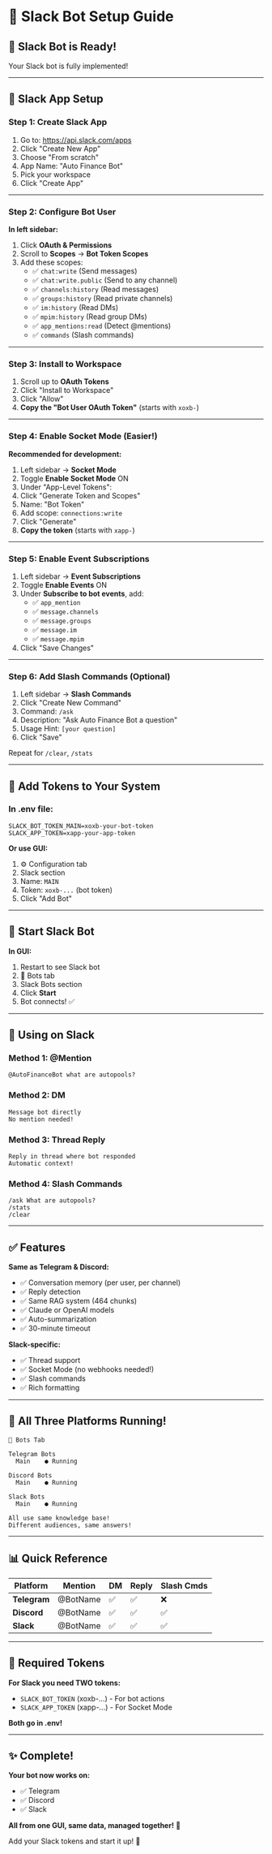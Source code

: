 # 💼 Slack Bot Setup Guide

## 🎉 Slack Bot is Ready!

Your Slack bot is fully implemented!

---

## 🔧 Slack App Setup

### **Step 1: Create Slack App**

1. Go to: https://api.slack.com/apps
2. Click "Create New App"
3. Choose "From scratch"
4. App Name: "Auto Finance Bot"
5. Pick your workspace
6. Click "Create App"

---

### **Step 2: Configure Bot User**

**In left sidebar:**

1. Click **OAuth & Permissions**
2. Scroll to **Scopes** → **Bot Token Scopes**
3. Add these scopes:
   - ✅ `chat:write` (Send messages)
   - ✅ `chat:write.public` (Send to any channel)
   - ✅ `channels:history` (Read messages)
   - ✅ `groups:history` (Read private channels)
   - ✅ `im:history` (Read DMs)
   - ✅ `mpim:history` (Read group DMs)
   - ✅ `app_mentions:read` (Detect @mentions)
   - ✅ `commands` (Slash commands)

---

### **Step 3: Install to Workspace**

1. Scroll up to **OAuth Tokens**
2. Click "Install to Workspace"
3. Click "Allow"
4. **Copy the "Bot User OAuth Token"** (starts with `xoxb-`)

---

### **Step 4: Enable Socket Mode (Easier!)**

**Recommended for development:**

1. Left sidebar → **Socket Mode**
2. Toggle **Enable Socket Mode** ON
3. Under "App-Level Tokens":
4. Click "Generate Token and Scopes"
5. Name: "Bot Token"
6. Add scope: `connections:write`
7. Click "Generate"
8. **Copy the token** (starts with `xapp-`)

---

### **Step 5: Enable Event Subscriptions**

1. Left sidebar → **Event Subscriptions**
2. Toggle **Enable Events** ON
3. Under **Subscribe to bot events**, add:
   - ✅ `app_mention`
   - ✅ `message.channels`
   - ✅ `message.groups`
   - ✅ `message.im`
   - ✅ `message.mpim`
4. Click "Save Changes"

---

### **Step 6: Add Slash Commands** (Optional)

1. Left sidebar → **Slash Commands**
2. Click "Create New Command"
3. Command: `/ask`
4. Description: "Ask Auto Finance Bot a question"
5. Usage Hint: `[your question]`
6. Click "Save"

Repeat for `/clear`, `/stats`

---

## 🔑 Add Tokens to Your System

### **In .env file:**

```env
SLACK_BOT_TOKEN_MAIN=xoxb-your-bot-token
SLACK_APP_TOKEN=xapp-your-app-token
```

**Or use GUI:**
1. ⚙️ Configuration tab
2. Slack section
3. Name: `MAIN`
4. Token: `xoxb-...` (bot token)
5. Click "Add Bot"

---

## 🚀 Start Slack Bot

**In GUI:**

1. Restart to see Slack bot
2. 🤖 Bots tab
3. Slack Bots section
4. Click **Start**
5. Bot connects! ✅

---

## 💬 Using on Slack

### **Method 1: @Mention**
```
@AutoFinanceBot what are autopools?
```

### **Method 2: DM**
```
Message bot directly
No mention needed!
```

### **Method 3: Thread Reply**
```
Reply in thread where bot responded
Automatic context!
```

### **Method 4: Slash Commands**
```
/ask What are autopools?
/stats
/clear
```

---

## ✅ Features

**Same as Telegram & Discord:**
- ✅ Conversation memory (per user, per channel)
- ✅ Reply detection
- ✅ Same RAG system (464 chunks)
- ✅ Claude or OpenAI models
- ✅ Auto-summarization
- ✅ 30-minute timeout

**Slack-specific:**
- ✅ Thread support
- ✅ Socket Mode (no webhooks needed!)
- ✅ Slash commands
- ✅ Rich formatting

---

## 🎯 All Three Platforms Running!

```
🤖 Bots Tab

Telegram Bots
  Main    ● Running

Discord Bots
  Main    ● Running

Slack Bots
  Main    ● Running

All use same knowledge base!
Different audiences, same answers!
```

---

## 📊 Quick Reference

| Platform | Mention | DM | Reply | Slash Cmds |
|----------|---------|----|----|-----------|
| **Telegram** | @BotName | ✅ | ✅ | ❌ |
| **Discord** | @BotName | ✅ | ✅ | ✅ |
| **Slack** | @BotName | ✅ | ✅ | ✅ |

---

## 🔐 Required Tokens

**For Slack you need TWO tokens:**
- `SLACK_BOT_TOKEN` (xoxb-...) - For bot actions
- `SLACK_APP_TOKEN` (xapp-...) - For Socket Mode

**Both go in .env!**

---

## ✨ Complete!

**Your bot now works on:**
- ✅ Telegram
- ✅ Discord  
- ✅ Slack

**All from one GUI, same data, managed together!** 🎊

Add your Slack tokens and start it up! 🚀


